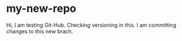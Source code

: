 # my-new-repo
Hi,
I am testing Git-Hub.
Checking versioning in this.
I am committing changes to this new brach.
